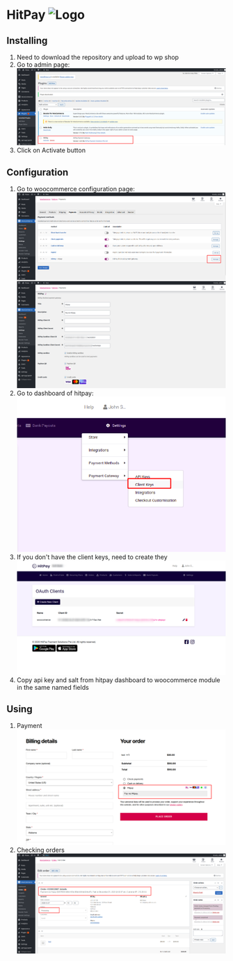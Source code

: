# HitPay ![Logo](logo.png)

## Installing

1. Need to download the repository and upload to wp shop
2. Go to admin page:
![](images/admin1.png)
3. Click on Activate button

## Configuration
1. Go to woocommerce configuration page:
![](images/admin2.png)
![](images/admin3.png)
2. Go to dashboard of hitpay:
![](images/admin4.png)
3. If you don't have the client keys, need to create they
![](images/admin5.png)
4. Copy api key and salt from hitpay dashboard to woocommerce module in the same named fields

## Using

1. Payment
![](images/admin6.png)
2. Checking orders
![](images/admin7.png)